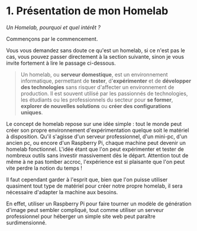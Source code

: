 # 1. Présentation de mon Homelab
_Un Homelab, pourquoi et quel intérêt ?_

Commençons par le commencement. 

Vous vous demandez sans doute ce qu'est un homelab, si ce n'est pas le cas, vous pouvez passer directement à la section suivante, sinon je vous invite fortement à lire le passage ci-dessous. 

> Un homelab, ou **serveur domestique**, est un environnement informatique, permettant de **tester**, d'**expérimenter** et de **développer des technologies** sans risquer d'affecter un environnement de production. Il est souvent utilisé par les passionnés de technologies, les étudiants ou les professionnels du secteur pour **se former**, **explorer de nouvelles solutions** ou **créer des configurations uniques**.

Le concept de homelab repose sur une idée simple : tout le monde peut créer son propre environnement d'expérimentation quelque soit le matériel à disposition.
Qu'il s'agisse d'un serveur professionnel, d'un mini-pc, d'un ancien pc, ou encore d'un Raspberry Pi, chaque machine peut devenir un homelab fonctionnel. L'idée étant que l'on peut expérimenter et tester de nombreux outils sans investir massivement dès le départ. Attention tout de même à ne pas tomber accroc, l'expérience est si plaisante que l'on peut vite perdre la notion du temps ! 

Il faut cependant garder à l'esprit que, bien que l'on puisse utiliser quasiment tout type de matériel pour créer notre propre homelab, il sera nécessaire d'adapter la machine aux besoins. 

En effet, utiliser un Raspberry Pi pour faire tourner un modèle de génération d'image peut sembler compliqué, tout comme utiliser un serveur professionnel pour héberger un simple site web peut paraître surdimensionné. 
